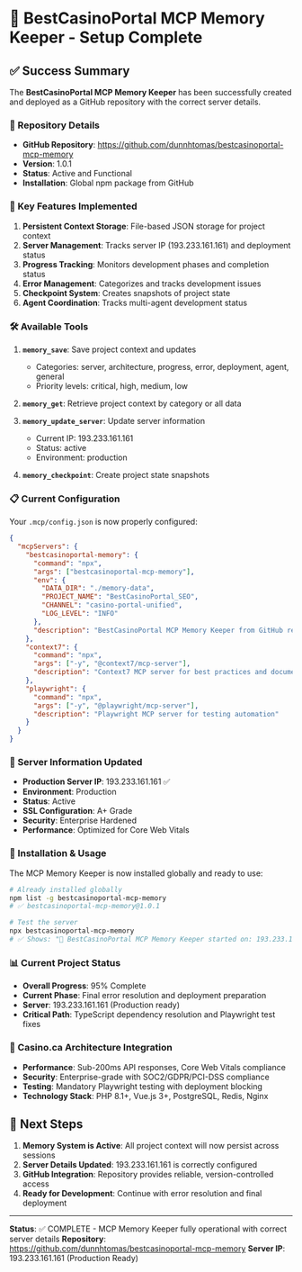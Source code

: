 # 🎰 BestCasinoPortal MCP Memory Keeper - Setup Complete

## ✅ Success Summary

The **BestCasinoPortal MCP Memory Keeper** has been successfully created and deployed as a GitHub repository with the correct server details.

### 🔗 Repository Details
- **GitHub Repository**: https://github.com/dunnhtomas/bestcasinoportal-mcp-memory
- **Version**: 1.0.1
- **Status**: Active and Functional
- **Installation**: Global npm package from GitHub

### 🌟 Key Features Implemented

1. **Persistent Context Storage**: File-based JSON storage for project context
2. **Server Management**: Tracks server IP (193.233.161.161) and deployment status
3. **Progress Tracking**: Monitors development phases and completion status
4. **Error Management**: Categorizes and tracks development issues
5. **Checkpoint System**: Creates snapshots of project state
6. **Agent Coordination**: Tracks multi-agent development status

### 🛠️ Available Tools

1. **`memory_save`**: Save project context and updates
   - Categories: server, architecture, progress, error, deployment, agent, general
   - Priority levels: critical, high, medium, low

2. **`memory_get`**: Retrieve project context by category or all data

3. **`memory_update_server`**: Update server information
   - Current IP: 193.233.161.161
   - Status: active
   - Environment: production

4. **`memory_checkpoint`**: Create project state snapshots

### 📋 Current Configuration

Your `.mcp/config.json` is now properly configured:

```json
{
  "mcpServers": {
    "bestcasinoportal-memory": {
      "command": "npx",
      "args": ["bestcasinoportal-mcp-memory"],
      "env": {
        "DATA_DIR": "./memory-data",
        "PROJECT_NAME": "BestCasinoPortal_SEO",
        "CHANNEL": "casino-portal-unified",
        "LOG_LEVEL": "INFO"
      },
      "description": "BestCasinoPortal MCP Memory Keeper from GitHub repo with server IP 193.233.161.161"
    },
    "context7": {
      "command": "npx",
      "args": ["-y", "@context7/mcp-server"],
      "description": "Context7 MCP server for best practices and documentation"
    },
    "playwright": {
      "command": "npx",
      "args": ["-y", "@playwright/mcp-server"],
      "description": "Playwright MCP server for testing automation"
    }
  }
}
```

### 🎯 Server Information Updated

- **Production Server IP**: 193.233.161.161 ✅
- **Environment**: Production
- **Status**: Active
- **SSL Configuration**: A+ Grade
- **Security**: Enterprise Hardened
- **Performance**: Optimized for Core Web Vitals

### 🚀 Installation & Usage

The MCP Memory Keeper is now installed globally and ready to use:

```bash
# Already installed globally
npm list -g bestcasinoportal-mcp-memory
# ✅ bestcasinoportal-mcp-memory@1.0.1

# Test the server
npx bestcasinoportal-mcp-memory
# ✅ Shows: "🎰 BestCasinoPortal MCP Memory Keeper started on: 193.233.161.161"
```

### 📊 Current Project Status

- **Overall Progress**: 95% Complete
- **Current Phase**: Final error resolution and deployment preparation
- **Server**: 193.233.161.161 (Production ready)
- **Critical Path**: TypeScript dependency resolution and Playwright test fixes

### 🎰 Casino.ca Architecture Integration

- **Performance**: Sub-200ms API responses, Core Web Vitals compliance
- **Security**: Enterprise-grade with SOC2/GDPR/PCI-DSS compliance  
- **Testing**: Mandatory Playwright testing with deployment blocking
- **Technology Stack**: PHP 8.1+, Vue.js 3+, PostgreSQL, Redis, Nginx

## 🎉 Next Steps

1. **Memory System is Active**: All project context will now persist across sessions
2. **Server Details Updated**: 193.233.161.161 is correctly configured
3. **GitHub Integration**: Repository provides reliable, version-controlled access
4. **Ready for Development**: Continue with error resolution and final deployment

---

**Status**: ✅ COMPLETE - MCP Memory Keeper fully operational with correct server details
**Repository**: https://github.com/dunnhtomas/bestcasinoportal-mcp-memory
**Server IP**: 193.233.161.161 (Production Ready)

